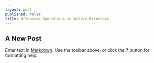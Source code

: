 ```yaml
---
layout: post
published: false
title: Offensive Operations in Active Directory
---
```

## A New Post

Enter text in [Markdown](http://daringfireball.net/projects/markdown/). Use the toolbar above, or click the **?** button for formatting help.
